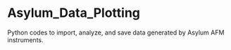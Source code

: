 # Asylum_Data_Plotting
Python codes to import, analyze, and save data generated by Asylum AFM instruments.
